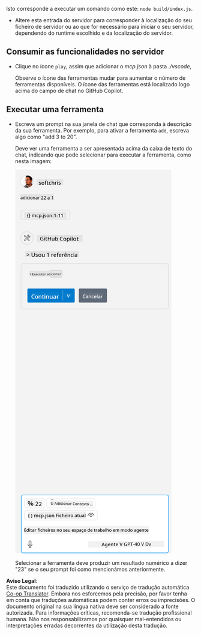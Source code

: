 <!--
CO_OP_TRANSLATOR_METADATA:
{
  "original_hash": "5ef8f5821c1a04f7b1fc4f15098ecab8",
  "translation_date": "2025-07-13T19:41:47+00:00",
  "source_file": "03-GettingStarted/04-vscode/solution/README.md",
  "language_code": "pt"
}
-->
Isto corresponde a executar um comando como este: `node build/index.js`.

- Altere esta entrada do servidor para corresponder à localização do seu ficheiro de servidor ou ao que for necessário para iniciar o seu servidor, dependendo do runtime escolhido e da localização do servidor.

## Consumir as funcionalidades no servidor

- Clique no ícone `play`, assim que adicionar o *mcp.json* à pasta *./vscode*,

    Observe o ícone das ferramentas mudar para aumentar o número de ferramentas disponíveis. O ícone das ferramentas está localizado logo acima do campo de chat no GitHub Copilot.

## Executar uma ferramenta

- Escreva um prompt na sua janela de chat que corresponda à descrição da sua ferramenta. Por exemplo, para ativar a ferramenta `add`, escreva algo como "add 3 to 20".

    Deve ver uma ferramenta a ser apresentada acima da caixa de texto do chat, indicando que pode selecionar para executar a ferramenta, como nesta imagem:

    ![VS Code indicando que quer executar uma ferramenta](../../../../../translated_images/vscode-agent.d5a0e0b897331060518fe3f13907677ef52b879db98c64d68a38338608f3751e.pt.png)

    Selecionar a ferramenta deve produzir um resultado numérico a dizer "23" se o seu prompt foi como mencionámos anteriormente.

**Aviso Legal**:  
Este documento foi traduzido utilizando o serviço de tradução automática [Co-op Translator](https://github.com/Azure/co-op-translator). Embora nos esforcemos pela precisão, por favor tenha em conta que traduções automáticas podem conter erros ou imprecisões. O documento original na sua língua nativa deve ser considerado a fonte autorizada. Para informações críticas, recomenda-se tradução profissional humana. Não nos responsabilizamos por quaisquer mal-entendidos ou interpretações erradas decorrentes da utilização desta tradução.